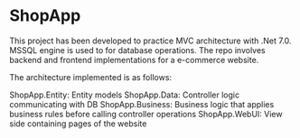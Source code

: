 # ShopApp

This project has been developed to practice MVC architecture with .Net 7.0. MSSQL engine is used to for database operations. 
The repo involves backend and frontend implementations for a e-commerce website.

The architecture implemented is as follows:

ShopApp.Entity: Entity models
ShopApp.Data: Controller logic communicating with DB
ShopApp.Business: Business logic that applies business rules before calling controller operations
ShopApp.WebUI: View side containing pages of the website


